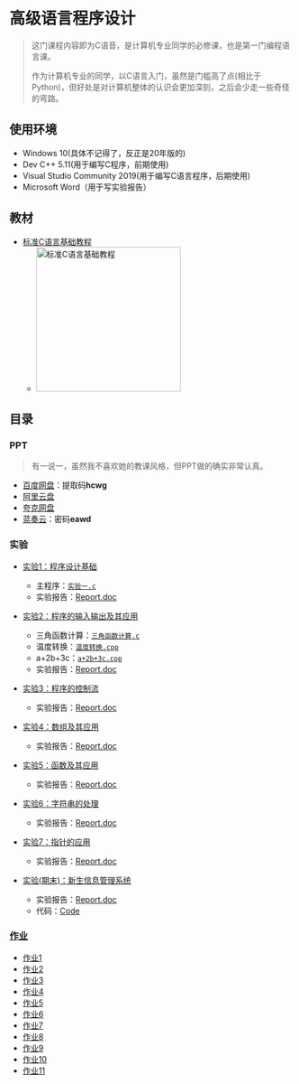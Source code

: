 # 高级语言程序设计

> 这门课程内容即为C语音，是计算机专业同学的必修课，也是第一门编程语言课。
>
> 作为计算机专业的同学，以C语言入门，虽然是门槛高了点(相比于Python)，但好处是对计算机整体的认识会更加深刻，之后会少走一些奇怪的弯路。

## 使用环境

* Windows 10(具体不记得了，反正是20年版的)
* Dev C++ 5.11(用于编写C程序，前期使用)
* Visual Studio Community 2019(用于编写C语言程序，后期使用)
* Microsoft Word（用于写实验报告）

## 教材

* [标准C语言基础教程](https://book.douban.com/subject/1927968/)
  * <img alt="标准C语言基础教程" width=256 src="https://img3.doubanio.com/view/subject/s/public/s10066517.jpg">

## 目录

### PPT

> 有一说一，虽然我不喜欢她的教课风格，但PPT做的确实非常认真。

* [百度网盘](https://pan.baidu.com/s/1D2LnrXWHcjCso6nYTmz9hw?pwd=hcwg)：提取码**hcwg**
* [阿里云盘](https://www.alipan.com/s/V58tFpLngnF)
* [夸克网盘](https://pan.quark.cn/s/a35b5e248045)
* [蓝奏云](https://steven-zhl.lanzoul.com/b04f46mif)：密码**eawd**

### 实验

* [实验1：程序设计基础](./Experiments/Exp1/)
  * 主程序：[`实验一.c`](./Experiments/Exp1/实验一.c)
  * 实验报告：[Report.doc](./Experiments/Exp1/Report.doc)

* [实验2：程序的输入输出及其应用](./Experiments/Exp2/)
  * 三角函数计算：[`三角函数计算.c`](./Experiments/Exp2/三角函数计算.c)
  * 温度转换：[`温度转换.cpp`](./Experiments/Exp2/温度转换.cpp)
  * a+2b+3c：[`a+2b+3c.cpp`](./Experiments/Exp2/a+2b+3c.cpp)
  * 实验报告：[Report.doc](./Experiments/Exp2/Report.doc)

* [实验3：程序的控制流](./Experiments/Exp3/)
  * 实验报告：[Report.doc](./Experiments/Exp3/Report.doc)

* [实验4：数组及其应用](./Experiments/Exp4/)
  * 实验报告：[Report.doc](./Experiments/Exp4/Report.doc)

* [实验5：函数及其应用](./Experiments/Exp5/)
  * 实验报告：[Report.doc](./Experiments/Exp5/Report.doc)

* [实验6：字符串的处理](./Experiments/Exp6/)
  * 实验报告：[Report.doc](./Experiments/Exp6/Report.doc)

* [实验7：指针的应用](./Experiments/Exp7/)
  * 实验报告：[Report.doc](./Experiments/Exp7/Report.doc)

* [实验(期末)：新生信息管理系统](./Experiments/Exp8-Final/)
  * 实验报告：[Report.doc](./Experiments/Exp8-Final/Report.doc)
  * 代码：[Code](./Experiments/Exp8-Final/Code/)

### [作业](./Homework)

* [作业1](./Homework/Homework.md#作业1)
* [作业2](./Homework/Homework.md#作业2)
* [作业3](./Homework/Homework.md#作业3)
* [作业4](./Homework/Homework.md#作业4)
* [作业5](./Homework/Homework.md#作业5)
* [作业6](./Homework/Homework.md#作业6)
* [作业7](./Homework/Homework.md#作业7)
* [作业8](./Homework/Homework.md#作业8)
* [作业9](./Homework/Homework.md#作业9)
* [作业10](./Homework/Homework.md#作业10)
* [作业11](./Homework/Homework.md#作业11)
